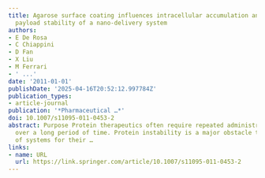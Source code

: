 ```yaml
---
title: Agarose surface coating influences intracellular accumulation and enhances
  payload stability of a nano-delivery system
authors:
- E De Rosa
- C Chiappini
- D Fan
- X Liu
- M Ferrari
- ' ...'
date: '2011-01-01'
publishDate: '2025-04-16T20:52:12.997784Z'
publication_types:
- article-journal
publication: '*Pharmaceutical …*'
doi: 10.1007/s11095-011-0453-2
abstract: Purpose Protein therapeutics often require repeated administrations of drug
  over a long period of time. Protein instability is a major obstacle to the development
  of systems for their …
links:
- name: URL
  url: https://link.springer.com/article/10.1007/s11095-011-0453-2
---
```

